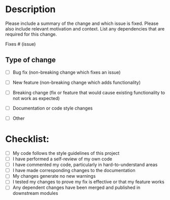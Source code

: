 # Description

Please include a summary of the change and which issue is fixed. Please also
include relevant motivation and context. List any dependencies that are
required for this change.

Fixes # (issue)


## Type of change

- [ ] Bug fix (non-breaking change which fixes an issue)
- [ ] New feature (non-breaking change which adds functionality)
- [ ] Breaking change (fix or feature that would cause existing
      functionality to not work as expected)
- [ ] Documentation or code style changes
- [ ] Other


# Checklist:

- [ ] My code follows the style guidelines of this project
- [ ] I have performed a self-review of my own code
- [ ] I have commented my code, particularly in hard-to-understand areas
- [ ] I have made corresponding changes to the documentation
- [ ] My changes generate no new warnings
- [ ] I tested my changes to prove my fix is effective or that my feature
      works
- [ ] Any dependent changes have been merged and published in downstream
      modules